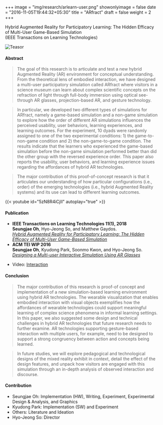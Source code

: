 +++
image = "img/research/arlearn-user.png"
showonlyimage = false
date = "2016-11-05T19:44:32+05:30"
title = "ARfract"
draft = false
weight = 2
+++

Hybrid Augmented Reality for Participatory Learning: The Hidden Efficacy of Multi-User Game-Based Simulation<br>(IEEE Transactions on Learning Technologies)
<!--more-->

![Teasor][1]

#### Abstract
> The goal of this research is to articulate and test a new hybrid Augmented Reality (AR) environment for conceptual understanding. From the theoretical lens of embodied interaction, we have designed a multi-user participatory simulation called ARfract where visitors in a science museum can learn about complex scientific concepts on the refraction of light through full-body immersion using optical see-through AR glasses, projection-based AR, and gesture technology. 

>In particular, we developed two different types of simulations for ARfract, namely a game-based simulation and a non-game simulation to explore how the order of different AR simulations influences the perceived usability, user behaviors, learning experiences, and learning outcomes. For the experiment, 10 dyads were randomly assigned to one of the two experimental conditions: 1) the game-to-non-game condition and 2) the non-game-to-game condition. The results indicate that the learners who experienced the game-based simulation before the non-game simulation performed better than did the other group with the reversed experience order. This paper also reports the usability, user behaviors, and learning experience issues regarding the affordances of hybrid AR technologies. 

>The major contribution of this proof-of-concept research is that it articulates our understanding of how particular configurations (i.e., order) of the emerging technologies (i.e., hybrid Augmented Reality systems) and its use can lead to different learning outcomes.

{{< youtube id="5zN8R4iCjII" autoplay="true" >}}

#### Publication
* **IEEE Transactions on Learning Technologies 11(1), 2018** <br>**Seungjae Oh**, Hyo-Jeong So, and Matthew Gaydos.<br>*[Hybrid Augmented Reality for Participatory Learning: The Hidden Efficacy of Multi-User Game-Based Simulation](https://doi.org/10.1109/TLT.2017.2750673)*  
* **ACM TEI WIP 2016**<br>**Seungjae Oh**, Kyudong Park, Soonmo Kwon, and Hyo-Jeong So.<br>*[Designing a Multi-user Interactive Simulation Using AR Glasses](https://doi.org/10.1145/2839462.2856521)*
<!-- * Link: [Full Paper](https://doi.org/10.1109/TLT.2017.2750673) & [Extended Abstract](https://doi.org/10.1145/2839462.2856521) -->
* Video: [Interaction](https://www.youtube.com/watch?v=5zN8R4iCjII)

#### Conclusion
> The major contribution of this research is proof-of concept and implementation of a new simulation-based learning environment using hybrid AR technologies. The wearable visualization that enables embodied interaction with visual objects exemplifies how the affordances of wearable technologies could support meaningful learning of complex science phenomena in informal learning settings. In this paper, we also suggested some design and technical challenges in hybrid AR technologies that future research needs to further examine. AR technologies supporting gesture-based interaction with multiple users, for example, need to be designed to support a strong congruency between action and concepts being learned.

> In future studies, we will explore pedagogical and technological designs of the mixed reality exhibit in context, detail the effect of the design features, and unpack how visitors are engaged with this simulation through an in-depth analysis of observed interaction and discourse.

#### Contribution
* Seungjae Oh: Implementation (HW), Writing, Experiment, Experimental Design & Analysis, and Graphics
* Kyudong Park: Implementation (SW) and Experiment
* Others: Literature and Ideation
* Hyo-Jeong So: Director

[1]: /img/research/arlearn-user.png
[2]: /img/research/arlearn-system.png
